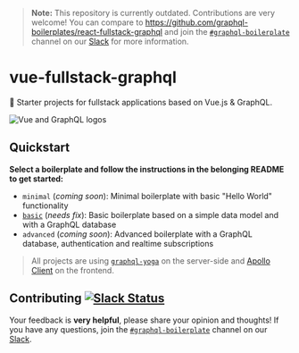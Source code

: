 > **Note:** This repository is currently outdated. Contributions are very welcome! You can compare to https://github.com/graphql-boilerplates/react-fullstack-graphql and join the [`#graphql-boilerplate`](https://graphcool.slack.com/messages/graphql-boilerplate) channel on our [Slack](https://graphcool.slack.com/) for more information.

# vue-fullstack-graphql

🚀 Starter projects for fullstack applications based on Vue.js & GraphQL.

![Vue and GraphQL logos](https://imgur.com/7KD89KW.png)

## Quickstart

**Select a boilerplate and follow the instructions in the belonging README to get started:**

- `minimal` (_coming soon_): Minimal boilerplate with basic "Hello World" functionality
- [`basic`](./basic) (_needs fix_): Basic boilerplate based on a simple data model and with a GraphQL database
- `advanced` (_coming soon_): Advanced boilerplate with a GraphQL database, authentication and realtime subscriptions

> All projects are using [`graphql-yoga`](https://github.com/graphcool/graphql-yoga/) on the server-side and [Apollo Client](https://www.apollographql.com/client/) on the frontend.

## Contributing [![Slack Status](https://slack.graph.cool/badge.svg)](https://slack.graph.cool)

Your feedback is **very helpful**, please share your opinion and thoughts! If you have any questions, join the [`#graphql-boilerplate`](https://graphcool.slack.com/messages/graphql-boilerplate) channel on our [Slack](https://graphcool.slack.com/).
